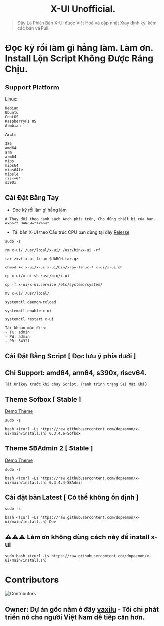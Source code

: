 <h1 align="center">X-UI Unofficial.</h1>

> Đây Là Phiên Bản X-UI được Việt Hoá và cập nhật Xray định kỳ. kèm các bản vá Pull.

# Đọc kỹ rồi làm gì hẳng làm. Làm ơn. Install Lộn Script Không Được Ráng Chịu.

## Support Platform
Linux:
```
Debian
Ubuntu
CentOS
RaspberryPI OS
Armbian
```
Arch:
```
386
amd64
arm
arm64
mips
mips64
mips64le
mipsle
riscv64
s390x
```
## Cài Đặt Bằng Tay
- Đọc kỹ rồi làm gì hẳng làm
```
# Thay đổi theo danh sách Arch phía trên, Cho đúng thiết bị của bạn.
export UARCH="arm64"
```
- Tải bản X-UI theo Cấu trúc CPU bạn dùng tại đây [Release](https://github.com/dopaemon/x-ui/releases)
```
sudo -s
```
```
rm x-ui/ /usr/local/x-ui/ /usr/bin/x-ui -rf
```
```
tar zxvf x-ui-linux-$UARCH.tar.gz
```
```
chmod +x x-ui/x-ui x-ui/bin/xray-linux-* x-ui/x-ui.sh
```
```
cp x-ui/x-ui.sh /usr/bin/x-ui
```
```
cp -f x-ui/x-ui.service /etc/systemd/system/
```
```
mv x-ui/ /usr/local/
```
```
systemctl daemon-reload
```
```
systemctl enable x-ui
```
```
systemctl restart x-ui
```
```
Tài khoản mặc định:
- TK: admin
- PW: admin
- PR: 54321
```
## Cài Đặt Bằng Script [ Đọc lưu ý phía dưới ]
## Chỉ Support: amd64, arm64, s390x, riscv64.
```
Tắt Unikey trước khi chạy Script. Tránh trình trạng Sai Mật Khẩu
```
## Theme Sofbox [ Stable ]
[Demo Theme](https://dopaemon.github.io/-Sofbox-Admin-Template/index.html)
```
sudo -s
```
```
bash <(curl -Ls https://raw.githubusercontent.com/dopaemon/x-ui/main/install.sh) 0.3.4.6-Sofbox
```
## Theme SBAdmin 2 [ Stable ]
[Demo Theme](https://startbootstrap.github.io/startbootstrap-sb-admin-2/)
```
sudo -s
```
```
bash <(curl -Ls https://raw.githubusercontent.com/dopaemon/x-ui/main/install.sh) 0.3.4.4-SBAdmin
```
## Cài đặt bản Latest [ Có thể không ổn định ]
```
sudo -s
```
```
bash <(curl -Ls https://raw.githubusercontent.com/dopaemon/x-ui/main/install.sh) Dev
```
## ⚠️⚠️⚠️ Làm ơn không dùng cách này để install x-ui
```
sudo bash <(curl -Ls https://raw.githubusercontent.com/dopaemon/x-ui/main/install.sh)
```
# Contributors

<p>
  <img alt="Contributors" src="https://badges.pufler.dev/contributors/dopaemon/x-ui?size=50&padding=5&bots=true" />
</p>

## Owner: Dự án gốc nằm ở đây [**vaxilu**](https://github.com/vaxilu/x-ui) - Tôi chỉ phát triển nó cho người Việt Nam dễ tiếp cận hơn.
